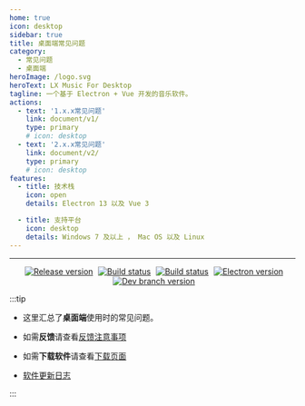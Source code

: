 ```yaml
---
home: true
icon: desktop
sidebar: true
title: 桌面端常见问题
category:
  - 常见问题
  - 桌面端
heroImage: /logo.svg
heroText: LX Music For Desktop
tagline: 一个基于 Electron + Vue 开发的音乐软件。
actions:
  - text: '1.x.x常见问题'
    link: document/v1/
    type: primary
    # icon: desktop
  - text: '2.x.x常见问题'
    link: document/v2/
    type: primary
    # icon: desktop
features:
  - title: 技术栈
    icon: open
    details: Electron 13 以及 Vue 3

  - title: 支持平台
    icon: desktop
    details: Windows 7 及以上 ， Mac OS 以及 Linux
---
```


---

<p align="center">
  <a style="margin-left: 5px;" href="https://github.com/lyswhut/lx-music-desktop/releases"><img src="https://img.shields.io/github/release/lyswhut/lx-music-desktop" alt="Release version"></a>
  <a style="margin-left: 5px;" href="https://github.com/lyswhut/lx-music-desktop/actions/workflows/release.yml"><img src="https://github.com/lyswhut/lx-music-desktop/workflows/Build/badge.svg" alt="Build status"></a>
  <a style="margin-left: 5px;" href="https://github.com/lyswhut/lx-music-desktop/actions/workflows/beta-pack.yml"><img src="https://github.com/lyswhut/lx-music-desktop/workflows/Build%20Beta/badge.svg" alt="Build status"></a>
  <a style="margin-left: 5px;" href="https://electronjs.org/releases/stable"><img src="https://img.shields.io/github/package-json/dependency-version/lyswhut/lx-music-desktop/dev/electron/master" alt="Electron version"></a>
  <a style="margin-left: 5px;" href="https://github.com/lyswhut/lx-music-desktop/tree/dev"><img src="https://img.shields.io/github/package-json/v/lyswhut/lx-music-desktop/dev" alt="Dev branch version"></a>
</p>

:::tip

- 这里汇总了**桌面端**使用时的常见问题。

- 如需**反馈**请查看[反馈注意事项](/report/)

- 如需**下载软件**请查看[下载页面](/download/)

- [软件更新日志](https://github.com/lyswhut/lx-music-desktop/blob/master/CHANGELOG.md)

:::

<!-- ## 说明

一个基于 Electron + Vue 开发的音乐软件。

所用技术栈：

- Electron 13
- Vue 3

已支持的平台：

- Windows 7 及以上
- Mac OS
- Linux -->
